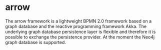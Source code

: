 # arrow

The arrow framework is a lightweight BPMN 2.0 framework based on a graph database and the reactive programming framework Akka. The underlying graph database persistence layer is flexible and therefore it is possible to exchange the persistence provider. At the moment the Neo4j graph database is supported.
